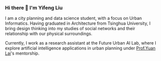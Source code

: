 ### Hi there 👋 I'm Yifeng Liu

I am a city planning and data science student, with a focus on Urban Informatics. Having graduated in Architecture from Tsinghua University, I bring design thinking into my studies of social networks and their relationship with our physical surroundings. 

Currently, I work as a research assistant at the Future Urban AI Lab, where I explore artificial intelligence applications in urban planning under [Prof.Yuan Lai](http://www.mit.edu/~yuanlai/)'s mentorship. 

<!--
**Evanlou/evanlou** is a ✨ _special_ ✨ repository because its `README.md` (this file) appears on your GitHub profile.

Here are some ideas to get you started:

- 🔭 I’m currently working on ...
- 🌱 I’m currently learning ...
- 👯 I’m looking to collaborate on ...
- 🤔 I’m looking for help with ...
- 💬 Ask me about ...
- 📫 How to reach me: ...
- 😄 Pronouns: ...
- ⚡ Fun fact: ...
-->
